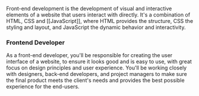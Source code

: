 Front-end development is the development of visual and interactive elements of a website that users interact with directly. It's a combination of HTML, CSS and [[JavaScript]], where HTML provides the structure, CSS the styling and layout, and JavaScript the dynamic behavior and interactivity.
### Frontend Developer
As a front-end developer, you'll be responsible for creating the user interface of a website, to ensure it looks good and is easy to use, with great focus on design principles and user experience. You'll be working closely with designers, back-end developers, and project managers to make sure the final product meets the client's needs and provides the best possible experience for the end-users.